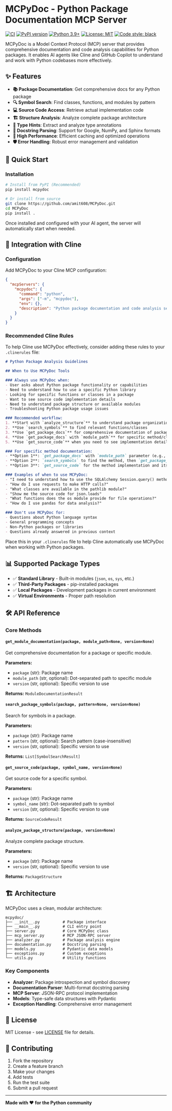 # MCPyDoc - Python Package Documentation MCP Server

[![CI](https://github.com/amit608/MCPyDoc/workflows/CI/badge.svg)](https://github.com/amit608/MCPyDoc/actions/workflows/ci.yml)
[![PyPI version](https://badge.fury.io/py/mcpydoc.svg)](https://badge.fury.io/py/mcpydoc)
[![Python 3.9+](https://img.shields.io/badge/python-3.9+-blue.svg)](https://www.python.org/downloads/)
[![License: MIT](https://img.shields.io/badge/License-MIT-yellow.svg)](https://opensource.org/licenses/MIT)
[![Code style: black](https://img.shields.io/badge/code%20style-black-000000.svg)](https://github.com/psf/black)

MCPyDoc is a Model Context Protocol (MCP) server that provides comprehensive documentation and code analysis capabilities for Python packages. It enables AI agents like Cline and GitHub Copilot to understand and work with Python codebases more effectively.

## ✨ Features

- **📚 Package Documentation**: Get comprehensive docs for any Python package
- **🔍 Symbol Search**: Find classes, functions, and modules by pattern
- **💻 Source Code Access**: Retrieve actual implementation code
- **🏗️ Structure Analysis**: Analyze complete package architecture
- **🔧 Type Hints**: Extract and analyze type annotations
- **📖 Docstring Parsing**: Support for Google, NumPy, and Sphinx formats
- **🏃 High Performance**: Efficient caching and optimized operations
- **🛡️ Error Handling**: Robust error management and validation

## 🚀 Quick Start

### Installation

```bash
# Install from PyPI (Recommended)
pip install mcpydoc

# Or install from source
git clone https://github.com/amit608/MCPyDoc.git
cd MCPyDoc
pip install .
```

Once installed and configured with your AI agent, the server will automatically start when needed.

## 🔌 Integration with Cline

### Configuration

Add MCPyDoc to your Cline MCP configuration:

```json
{
  "mcpServers": {
    "mcpydoc": {
      "command": "python",
      "args": ["-m", "mcpydoc"],
      "env": {},
      "description": "Python package documentation and code analysis server"
    }
  }
}
```

### Recommended Cline Rules

To help Cline use MCPyDoc effectively, consider adding these rules to your `.clinerules` file:

```markdown
# Python Package Analysis Guidelines

## When to Use MCPyDoc Tools

### Always use MCPyDoc when:
- User asks about Python package functionality or capabilities
- Need to understand how to use a specific Python library
- Looking for specific functions or classes in a package
- Want to see source code implementation details
- Need to understand package structure or available modules
- Troubleshooting Python package usage issues

### Recommended workflow:
1. **Start with `analyze_structure`** to understand package organization
2. **Use `search_symbols`** to find relevant functions/classes
3. **Use `get_package_docs`** for comprehensive documentation of packages/modules
4. **Use `get_package_docs` with `module_path`** for specific method/class documentation
5. **Use `get_source_code`** when you need to see implementation details

### For specific method documentation:
- **Option 1**: `get_package_docs` with `module_path` parameter (e.g., `package="requests", module_path="Session.get"`)
- **Option 2**: `search_symbols` to find the method, then `get_package_docs` for details
- **Option 3**: `get_source_code` for the method implementation and its docstring

### Examples of when to use MCPyDoc:
- "I need to understand how to use the SQLAlchemy Session.query() method - show me its documentation and parameters"
- "How do I use requests to make HTTP calls?"
- "What classes are available in the pathlib module?"
- "Show me the source code for json.loads"
- "What functions does the os module provide for file operations?"
- "How do I use pandas for data analysis?"

### Don't use MCPyDoc for:
- Questions about Python language syntax
- General programming concepts
- Non-Python packages or libraries
- Questions already answered in previous context
```

Place this in your `.clinerules` file to help Cline automatically use MCPyDoc when working with Python packages.

## 📊 Supported Package Types

- ✅ **Standard Library** - Built-in modules (`json`, `os`, `sys`, etc.)
- ✅ **Third-Party Packages** - pip-installed packages
- ✅ **Local Packages** - Development packages in current environment
- ✅ **Virtual Environments** - Proper path resolution

## 🛠️ API Reference

### Core Methods

#### `get_module_documentation(package, module_path=None, version=None)`
Get comprehensive documentation for a package or specific module.

**Parameters:**
- `package` (str): Package name
- `module_path` (str, optional): Dot-separated path to specific module
- `version` (str, optional): Specific version to use

**Returns:** `ModuleDocumentationResult`

#### `search_package_symbols(package, pattern=None, version=None)`
Search for symbols in a package.

**Parameters:**
- `package` (str): Package name
- `pattern` (str, optional): Search pattern (case-insensitive)
- `version` (str, optional): Specific version to use

**Returns:** `List[SymbolSearchResult]`

#### `get_source_code(package, symbol_name, version=None)`
Get source code for a specific symbol.

**Parameters:**
- `package` (str): Package name
- `symbol_name` (str): Dot-separated path to symbol
- `version` (str, optional): Specific version to use

**Returns:** `SourceCodeResult`

#### `analyze_package_structure(package, version=None)`
Analyze complete package structure.

**Parameters:**
- `package` (str): Package name
- `version` (str, optional): Specific version to use

**Returns:** `PackageStructure`

## 🏗️ Architecture

MCPyDoc uses a clean, modular architecture:

```
mcpydoc/
├── __init__.py          # Package interface
├── __main__.py          # CLI entry point
├── server.py            # Core MCPyDoc class
├── mcp_server.py        # MCP JSON-RPC server
├── analyzer.py          # Package analysis engine
├── documentation.py     # Docstring parsing
├── models.py            # Pydantic data models
├── exceptions.py        # Custom exceptions
└── utils.py             # Utility functions
```

### Key Components

- **Analyzer**: Package introspection and symbol discovery
- **Documentation Parser**: Multi-format docstring parsing
- **MCP Server**: JSON-RPC protocol implementation
- **Models**: Type-safe data structures with Pydantic
- **Exception Handling**: Comprehensive error management

## 📝 License

MIT License - see [LICENSE](LICENSE) file for details.

## 🤝 Contributing

1. Fork the repository
2. Create a feature branch
3. Make your changes
4. Add tests
5. Run the test suite
6. Submit a pull request

---

**Made with ❤️ for the Python community**
